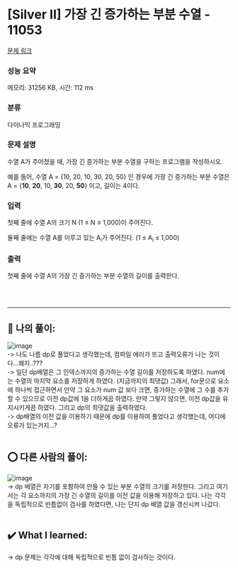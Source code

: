 # [Silver II] 가장 긴 증가하는 부분 수열 - 11053 

[문제 링크](https://www.acmicpc.net/problem/11053) 

### 성능 요약

메모리: 31256 KB, 시간: 112 ms

### 분류

다이나믹 프로그래밍

### 문제 설명

<p>수열 A가 주어졌을 때, 가장 긴 증가하는 부분 수열을 구하는 프로그램을 작성하시오.</p>

<p>예를 들어, 수열 A = {10, 20, 10, 30, 20, 50} 인 경우에 가장 긴 증가하는 부분 수열은 A = {<strong>10</strong>, <strong>20</strong>, 10, <strong>30</strong>, 20, <strong>50</strong>} 이고, 길이는 4이다.</p>

### 입력 

 <p>첫째 줄에 수열 A의 크기 N (1 ≤ N ≤ 1,000)이 주어진다.</p>

<p>둘째 줄에는 수열 A를 이루고 있는 A<sub>i</sub>가 주어진다. (1 ≤ A<sub>i</sub> ≤ 1,000)</p>

### 출력 

 <p>첫째 줄에 수열 A의 가장 긴 증가하는 부분 수열의 길이를 출력한다.</p> <br><br>
 
 <hr>
 
 ## 👑 나의 풀이: <br>
 ![image](https://user-images.githubusercontent.com/70849122/232226104-8df2efe7-716f-4664-8d84-39867560c272.png) <br>
 -> 나도 나름 dp로 풀었다고 생각했는데, 컴파일 에러가 뜨고 출력오류가 나는 것이다...왜지..???  <br>
 -> 일단 dp배열은 그 인덱스까지의 증가하는 수열 길이를 저장하도록 하였다. num에는 수열의 마지막 요소를 저장하게 하였다. (지금까지의 최댓값) 그래서, for문으로 요소에 하나씩 접근하면서 만약 그 요소가 num 값 보다 크면, 증가하는 수열에 그 수를 추가할 수 있으므로 이전 dp값에 1을 더하게끔 하였다. 만약 그렇지 않으면, 이전 dp값을 유지시키게끔 하였다. 그리고 dp의 최댓값을 출력하였다.<br>
 -> dp배열의 이전 값을 이용하기 때문에 dp를 이용하여 풀었다고 생각했는데, 어디에 오류가 있는거지...? <br><br>
 
 ## ⭕ 다른 사람의 풀이: <br>
 ![image](https://user-images.githubusercontent.com/70849122/232226306-34d4c113-2a25-4a82-b046-a513c0541c27.png) <br>
 -> dp 배열은 자기를 포함하여 만들 수 있는 부분 수열의 크기를 저장한다. 그리고 여기서는 각 요소까지의 가장 긴 수열의 길이를 이전 값을 이용해 저장하고 있다. 나는 각각을 독립적으로 빈틈없이 검사를 하였다면, 나는 단지 dp 배열 값을 갱신시켜 나갔다. <br><br>
 
 ## ✔️ What I learned: <br>
 -> dp 문제는 각각에 대해 독립적으로 빈틈 없이 검사하는 것이다. <br><br>
 

